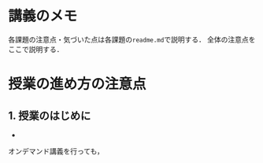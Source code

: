 # 講義のメモ

各課題の注意点・気づいた点は各課題の`readme.md`で説明する．
全体の注意点をここで説明する．

# 授業の進め方の注意点

## 1. 授業のはじめに

- 
オンデマンド講義を行っても，